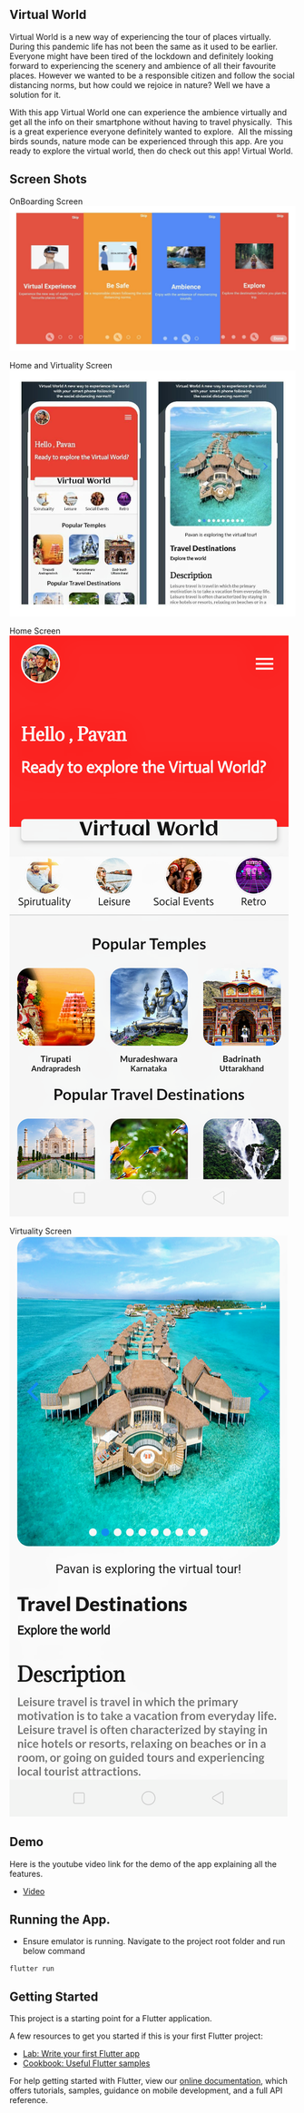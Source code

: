 ## Virtual World

Virtual World is a new way of experiencing the tour of places virtually. During this pandemic life has not been the same as it used to be earlier. Everyone might have been tired of the lockdown and definitely looking forward to experiencing the scenery and ambience of all their favourite places. However we wanted to be a responsible citizen and follow the social distancing norms, but how could we rejoice in nature? Well we have a solution for it. 

With this app Virtual World one can experience the ambience virtually and get all the info on their smartphone without having to travel physically.  This is a great experience everyone definitely wanted to explore.  All the missing birds sounds, nature mode can be experienced through this app. Are you ready to explore the virtual world, then do check out this app! Virtual World.


## Screen Shots

OnBoarding Screen
![OnBoarding Screen](https://github.com/pavanmt/virtual_world/blob/master/screenshot/onboarding.jpg "OnBoarding Screen")

Home and Virtuality Screen
![Home & Virtuality Screen](https://github.com/pavanmt/virtual_world/blob/master/screenshot/vp.jpg "Home & Virtuality Screen")

Home Screen
![Home Screen](https://github.com/pavanmt/virtual_world/blob/master/screenshot/home.png "Home & Virtuality Screen")

Virtuality Screen
![Virtuality Screen](https://github.com/pavanmt/virtual_world/blob/master/screenshot/detail.png "Home & Virtuality Screen")

## Demo
Here is the youtube video link for the demo of the app explaining all the features.
- [Video](https://t.co/Efzz9LxioP)

## Running the App.
* Ensure emulator is running. Navigate to the project root folder and run below command
```
flutter run
```  

## Getting Started

This project is a starting point for a Flutter application.

A few resources to get you started if this is your first Flutter project:

- [Lab: Write your first Flutter app](https://flutter.dev/docs/get-started/codelab)
- [Cookbook: Useful Flutter samples](https://flutter.dev/docs/cookbook)

For help getting started with Flutter, view our
[online documentation](https://flutter.dev/docs), which offers tutorials,
samples, guidance on mobile development, and a full API reference.
